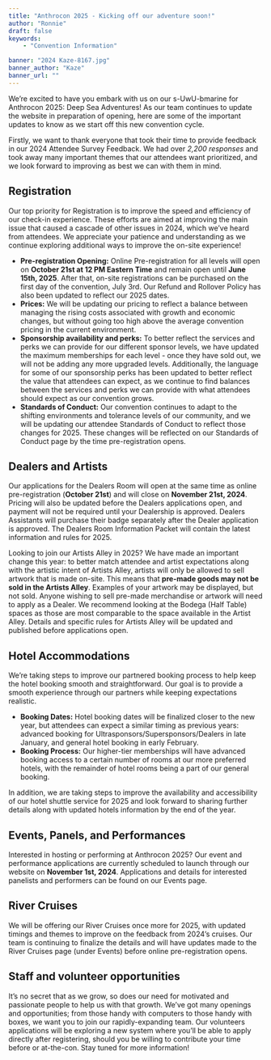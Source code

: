 ```yaml
---
title: "Anthrocon 2025 - Kicking off our adventure soon!"
author: "Ronnie"
draft: false
keywords:
    - "Convention Information"

banner: "2024 Kaze-8167.jpg"
banner_author: "Kaze"
banner_url: ""
---
```


We’re excited to have you embark with us on our s-UwU-bmarine for Anthrocon 2025: Deep Sea Adventures! As our team continues to update the website in preparation of opening, here are some of the important updates to know as we start off this new convention cycle.

Firstly, we want to thank everyone that took their time to provide feedback in our 2024 Attendee Survey Feedback. We had over *2,200 responses* and took away many important themes that our attendees want prioritized, and we look forward to improving as best we can with them in mind.

## Registration

Our top priority for Registration is to improve the speed and efficiency of our check-in experience. These efforts are aimed at improving the main issue that caused a cascade of other issues in 2024, which we’ve heard from attendees. We appreciate your patience and understanding as we continue exploring additional ways to improve the on-site experience!

- **Pre-registration Opening:** Online Pre-registration for all levels will open on **October 21st at 12 PM Eastern Time** and remain open until **June 15th, 2025**. After that, on-site registrations can be purchased on the first day of the convention, July 3rd. Our Refund and Rollover Policy has also been updated to reflect our 2025 dates.
- **Prices:** We will be updating our pricing to reflect a balance between managing the rising costs associated with growth and economic changes, but without going too high above the average convention pricing in the current environment.
- **Sponsorship availability and perks:** To better reflect the services and perks we can provide for our different sponsor levels, we have updated the maximum memberships for each level - once they have sold out, we will not be adding any more upgraded levels. Additionally, the language for some of our sponsorship perks has been updated to better reflect the value that attendees can expect, as we continue to find balances between the services and perks we can provide with what attendees should expect as our convention grows.
- **Standards of Conduct:** Our convention continues to adapt to the shifting environments and tolerance levels of our community, and we will be updating our attendee Standards of Conduct to reflect those changes for 2025. These changes will be reflected on our Standards of Conduct page by the time pre-registration opens.

## Dealers and Artists

Our applications for the Dealers Room will open at the same time as online pre-registration (**October 21st**) and will close on **November 21st, 2024**. Pricing will also be updated before the Dealers applications open, and payment will not be required until your Dealership is approved. Dealers Assistants will purchase their badge separately after the Dealer application is approved. The Dealers Room Information Packet will contain the latest information and rules for 2025.

Looking to join our Artists Alley in 2025? We have made an important change this year: to better match attendee and artist expectations along with the artistic intent of Artists Alley, artists will only be allowed to sell artwork that is made on-site. This means that **pre-made goods may not be sold in the Artists Alley**. Examples of your artwork may be displayed, but not sold. Anyone wishing to sell pre-made merchandise or artwork will need to apply as a Dealer. We recommend looking at the Bodega (Half Table) spaces as those are most comparable to the space available in the Artist Alley. Details and specific rules for Artists Alley will be updated and published before applications open.

## Hotel Accommodations

We’re taking steps to improve our partnered booking process to help keep the hotel booking smooth and straightforward. Our goal is to provide a smooth experience through our partners while keeping expectations realistic.

- **Booking Dates:** Hotel booking dates will be finalized closer to the new year, but attendees can expect a similar timing as previous years: advanced booking for Ultrasponsors/Supersponsors/Dealers in late January, and general hotel booking in early February.
- **Booking Process:** Our higher-tier memberships will have advanced booking access to a certain number of rooms at our more preferred hotels, with the remainder of hotel rooms being a part of our general booking.

In addition, we are taking steps to improve the availability and accessibility of our hotel shuttle service for 2025 and look forward to sharing further details along with updated hotels information by the end of the year.

## Events, Panels, and Performances

Interested in hosting or performing at Anthrocon 2025? Our event and performance applications are currently scheduled to launch through our website on **November 1st, 2024**. Applications and details for interested panelists and performers can be found on our Events page.

## River Cruises

We will be offering our River Cruises once more for 2025, with updated timings and themes to improve on the feedback from 2024’s cruises. Our team is continuing to finalize the details and will have updates made to the River Cruises page (under Events) before online pre-registration opens.

## Staff and volunteer opportunities

It’s no secret that as we grow, so does our need for motivated and passionate people to help us with that growth. We’ve got many openings and opportunities; from those handy with computers to those handy with boxes, we want you to join our rapidly-expanding team. Our volunteers applications will be exploring a new system where you’ll be able to apply directly after registering, should you be willing to contribute your time before or at-the-con. Stay tuned for more information!
